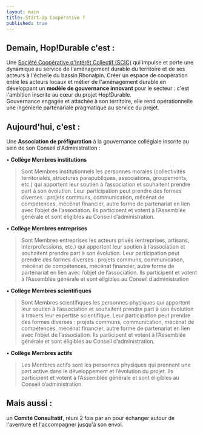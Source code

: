 ```yaml
---
layout: main
title: Start-Up Coopérative ?
published: true
---
```


## Demain, Hop!Durable c'est :

Une [Société Coopérative d'Intérêt Collectif (SCIC)](http://www.les-scic.coop/export/sites/default/fr/les-scic/_media/documents/docs-juridique/Fiche_prxsentation_Scic_CG_Scop_x2016x.pdf) qui impulse et porte une dynamique au service de l'aménagement durable du territoire et de ses acteurs à l'échelle du bassin Rhonalpin. Créer un espace de coopération entre les acteurs locaux et métier de l'aménagement durable en développant un **modèle de gouvernance innovant** pour le secteur : c'est l'ambition inscrite au cœur du projet Hop!Durable.  
Gouvernance engagée et attachée à son territoire, elle rend opérationnelle une ingénierie partenariale pragmatique au service du projet.


## Aujourd'hui, c'est :
Une **Association de préfiguration** à la gouvernance collégiale inscrite au sein de son Conseil d'Administration :

• **Collège Membres institutions**  
>Sont Membres institutionnels les personnes morales (collectivités territoriales, structures parapubliques, associations, groupements, etc.) qui apportent leur soutien à l’association et souhaitent prendre part à son évolution. Leur participation peut prendre des formes diverses : projets communs, communication, mécénat de compétences, mécénat financier, autre forme de partenariat en lien avec l’objet de l’association. Ils participent et votent à l’Assemblée générale et sont éligibles au Conseil d’administration.

• **Collège Membres entreprises**  
>Sont Membres entreprises les acteurs privés (entreprises, artisans, interprofessions, etc.) qui apportent leur soutien à l’association et souhaitent prendre part à son évolution. Leur participation peut prendre des formes diverses : projets communs, communication, mécénat de compétences, mécénat financier, autre forme de partenariat en lien avec l’objet de l’association. Ils participent et votent à l’Assemblée générale et sont éligibles au Conseil d’administration

• **Collège Membres scientifiques**  
>Sont Membres scientifiques les personnes physiques qui apportent leur soutien à l’association et souhaitent prendre part à son évolution à travers leur expertise scientifique. Leur participation peut prendre des formes diverses : projets communs, communication, mécénat de compétences, mécénat financier, autre forme de partenariat en lien avec l’objet de l’association. Ils participent et votent à l’Assemblée générale et sont éligibles au Conseil d’administration.

• **Collège Membres actifs**  
>Les Membres actifs sont les personnes physiques qui prennent une part active dans le développement et l’évolution du projet. Ils participent et votent à l’Assemblée générale et sont éligibles au Conseil d’administration.

## Mais aussi :  
un **Comité Consultatif**, réuni 2 fois par an pour échanger autour de l'aventure et l'accompagner jusqu'à son envol.

